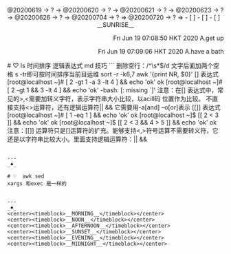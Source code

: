 <link rel="stylesheet"  type="text/css" href="./css/activity.css"/>
<TODO>@20200619 → ? → @20200620 → ? → @20200621 → ? → @20200623 → ? → @20200626 → ? → @20200704 → ? ⇒ @20200720 → ? ⇒ </TODO>
- [ ]    
- [ ]    
- [ ]    
<center><timeblock>__SUNRISE__</timeblock></center>
<p align="right"><action>Fri Jun 19 07:08:50 HKT 2020 A.get up</action></p>
<p align="right"><action>Fri Jun 19 07:09:06 HKT 2020 A.have a bath</action></p>
# ♡ ls 时间排序 逻辑表达式 md 技巧    
```  
删除空行：/^\s*$/d  
文字后面加两个空格  
s -tr即可按时间排序当前目运维  
sort -r -k6,7  
awk '{print NR, $0}'  
[] 表达式
[root@localhost ~]# [ 2 -gt 1 -a 3 -lt 4 ] && echo 'ok'
ok
[root@localhost ~]# [ 2 -gt 1 && 3 -lt 4 ] && echo 'ok'
-bash: [: missing `]'
注意：在[] 表达式中，常见的>,<需要加转义字符，表示字符串大小比较，以acill码 位置作为比较。 不直接支持<>运算符，还有逻辑运算符|| && 它需要用-a[and] –o[or]表示
[[]] 表达式
[root@localhost ~]# [ 1 -eq 1 ] && echo 'ok'
ok
[root@localhost ~]$ [[ 2 < 3 ]] && echo 'ok'
ok
[root@localhost ~]$ [[ 2 < 3 && 4 > 5 ]] && echo 'ok'
ok
注意：[[]] 运算符只是[]运算符的扩充。能够支持<,>符号运算不需要转义符，它还是以字符串比较大小。里面支持逻辑运算符：|| &&   

```

---
_♠_

# ♡  awk sed 
xargs 和exec 是一样的


---
_♠_
<center><timeblock>__MORNING__</timeblock></center>
<center><timeblock>__NOON__</timeblock></center>
<center><timeblock>__AFTERNOON__</timeblock></center>
<center><timeblock>__SUNSET__</timeblock></center>
<center><timeblock>__EVENING__</timeblock></center>
<center><timeblock>__MIDNIGHT__</timeblock></center>
